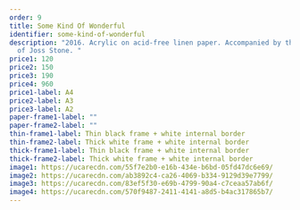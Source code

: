 ```yaml
---
order: 9
title: Some Kind Of Wonderful
identifier: some-kind-of-wonderful
description: "2016. Acrylic on acid-free linen paper. Accompanied by the music
  of Joss Stone. "
price1: 120
price2: 150
price3: 190
price4: 960
price1-label: A4
price2-label: A3
price3-label: A2
paper-frame1-label: ""
paper-frame2-label: ""
thin-frame1-label: Thin black frame + white internal border
thin-frame2-label: Thick white frame + white internal border
thick-frame1-label: Thin black frame + white internal border
thick-frame2-label: Thick white frame + white internal border
image1: https://ucarecdn.com/55f7e2b0-e16b-434e-b6bd-05fd47dc6e69/
image2: https://ucarecdn.com/ab3892c4-ca26-4069-b334-9129d39e7799/
image3: https://ucarecdn.com/83ef5f30-e69b-4799-90a4-c7ceaa57ab6f/
image4: https://ucarecdn.com/570f9487-2411-4141-a8d5-b4ac317865b7/
---
```

